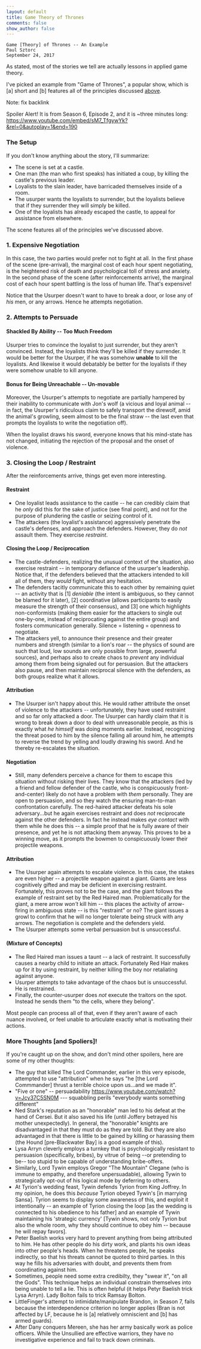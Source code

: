 ```yaml
---
layout: default
title: Game Theory of Thrones
comments: false
show_author: false
---
```


    Game [Theory] of Thrones -- An Example
	Paul Sztorc
	September 24, 2017


As stated, most of the stories we tell are actually lessons in applied game theory.

I've picked an example from "Game of Thrones", a popular show, which is [a] short and [b] features all of the principles discussed [above](http://www.truthcoin.info/).

Note: fix backlink

Spoiler Alert! It is from Season 6, Episode 2, and it is ~three minutes long: https://www.youtube.com/embed/sM7_TfgywYk?&rel=0&autoplay=1&end=190


### The Setup

If you don't know anything about the story, I'll summarize:

* The scene is set at a castle.
* One man (the man who first speaks) has initiated a coup, by killing the castle's previous leader.
* Loyalists to the slain leader, have barricaded themselves inside of a room.
* The usurper wants the loyalists to surrender, but the loyalists believe that if they surrender they will simply be killed.
* One of the loyalists has already escaped the castle, to appeal for assistance from elsewhere.

The scene features all of the principles we've discussed above.

### 1. Expensive Negotiation

In this case, the two parties would prefer not to fight at all. In the first phase of the scene (pre-arrival), the marginal cost of each hour spent negotiating, is the heightened risk of death and psychological toll of stress and anxiety. In the second phase of the scene (after reinforcements arrive), the marginal cost of each hour spent battling is the loss of human life. That's expensive!

Notice that the Usurper doesn't want to have to break a door, or lose any of *his* men, or any arrows. Hence he attempts negotiation.

### 2. Attempts to Persuade 

#### Shackled By Ability -- Too Much Freedom

Usurper tries to convince the loyalist to just surrender, but they aren't convinced. Instead, the loyalists think they'll be killed if they surrender. It would be better for the Usurper, if he was somehow **unable** to kill the loyalists. And likewise it would debatably be better for the loyalists if they were somehow unable to kill anyone.

#### Bonus for Being Unreachable -- Un-movable

Moreover, the Usurper's attempts to negotiate are partially hampered by their inability to communicate with Jon's wolf (a vicious and loyal animal -- in fact, the Usurper's ridiculous claim to safely transport the direwolf, amid the animal's growling, seem almost to be the final straw -- the last even that prompts the loyalists to write the negotiation off).

When the loyalist draws his sword, everyone knows that his mind-state has not changed, initiating the rejection of the proposal and the onset of violence.

### 3. Closing the Loop / Restraint

After the reinforcements arrive, things get even more interesting.

#### Restraint

* One loyalist leads assistance to the castle -- he can credibly claim that he *only* did this for the sake of justice (see final point), and not for the purpose of plundering the castle or seizing control of it.
* The attackers (the loyalist's assistance) aggressively penetrate the castle's defenses, and approach the defenders. However, they do *not* assault them. They exercise *restraint*.

#### Closing the Loop / Reciprocation 

* The castle-defenders, realizing the unusual context of the situation, also exercise restraint -- in temporary defiance of the usurper's leadership. Notice that, if the defenders believed that the attackers intended to kill all of them, they *would* fight, without any hesitation.
* The defenders tacitly communicate this to each other by remaining quiet -- an activity that is [1] *deniable* (the intent is ambiguous, so they cannot be blamed for it later), [2] coordinative (allows participants to easily measure the strength of their consensus), and [3] one which highlights non-conformists (making them easier for the attackers to single out one-by-one, instead of reciprocating against the entire group) and fosters communication generally. Silence = listening = openness to negotiate. 
* The attackers yell, to announce their presence and their greater numbers and strength (similar to a lion's roar -- the physics of sound are such that loud, low sounds are only possible from large, powerful sources), and perhaps also to create chaos to *prevent* any individual among them from being signaled out for persuasion. But the attackers also pause, and then maintain reciprocal silence with the defenders, as both groups realize what it allows.

#### Attribution

* The Usurper isn't happy about this. He would rather attribute the onset of violence to the attackers -- unfortunately, they have used restraint and so far only attacked a door. The Usurper can hardly claim that it is wrong to break down a door to deal with unreasonable people, as this is exactly what *he himself* was doing moments earlier. Instead, recognizing the threat posed to him by the silence falling all around him, he attempts to reverse the trend by yelling and loudly drawing his sword. And he thereby re-escalates the situation.

#### Negotiation

* Still, many defenders perceive a chance for them to escape this situation without risking their lives. They know that the attackers (led by a friend and fellow defender of the castle, who is conspicuously front-and-center) likely do not have a problem with *them* personally. They are open to persuasion, and so they watch the ensuring man-to-man confrontation carefully. The red-haired attacker defeats his sole adversary...but he again exercises restraint and does *not* reciprocate against the other defenders. In fact he instead makes *eye contact* with them while he does this -- a simple proof that he is fully aware of their presence, and yet he is not attacking them anyway. This proves to be a winning move, as it prompts the bowmen to conspicuously lower their projectile weapons.

#### Attribution

* The Usurper again attempts to escalate violence. In this case, the stakes are even higher -- a projectile weapon against a giant. Giants are less cognitively gifted and may be deficient in exercising restraint. Fortunately, this proves not to be the case, and the giant follows the example of restraint set by the Red Haired man. Problematically for the giant, a mere arrow *won't* kill him -- this places the activity of arrow-firing in ambiguous state -- is this "restraint" or no? The giant issues a growl to confirm that he will no longer tolerate being struck with any arrows. The negotiation is complete and the defenders yield.
* The Usurper attempts some verbal persuasion but is unsuccessful.

#### (Mixture of Concepts)

* The Red Haired man issues a taunt -- a lack of restraint. It successfully causes a nearby child to initiate an attack. Fortunately Red Hair makes up for it by using restraint, by neither killing the boy nor retaliating against anyone.
* Usurper attempts to take advantage of the chaos but is unsuccessful. He is restrained.
* Finally, the counter-usurper does *not* execute the traitors on the spot. Instead he sends them "to the cells, where they belong". 



Most people can process all of that, even if they aren't aware of each nuance involved, or feel unable to articulate exactly what is motivating their actions.


### More Thoughts [and Spoliers]!

If you're caught up on the show, and don't mind other spoilers, here are some of my other thoughts:


* The guy that killed The Lord Commander, earlier in this very episode, attempted to use "attribution" when he says "he [the Lord Commmander] thrust a terrible choice upon us...and we made it".
* "Five or one" -- persuadability https://www.youtube.com/watch?v=Jcy37C5SN0M  --- squabbling  perils "everybody wants something different"
* Ned Stark's reputation as an "honorable" man led to his defeat at the hand of Cersei. But it also saved his life (until Joffery betrayed his mother unexpectedly). In general, the "honorable" knights are disadvantaged in that they must do as they are told. But they are also advantaged in that there is little to be gained by killing or harassing them (the Hound [pre-Blackwater Bay] is a good example of this).
* Lysa Arryn cleverly employs a turnkey that is psychologically resistant to persuasion (specifically, bribes), by vitrue of being --or pretending to be-- too stupid to be capable of understanding bribe-offers.
* Similarly, Lord Tywin employs Gregor "The Mountain" Clegane (who is immune to empathy, and therefore unpersuadable), allowing Tywin to strategically opt-out of his logical mode by deferring to others.
* At Tyrion's wedding feast, Tywin defends Tyrion from King Joffrey. In my opinion, he does this *because* Tyrion obeyed Tywin's [in marrying Sansa]. Tyrion seems to display some awareness of this, and exploit it intentionally -- an example of Tyrion closing the loop [as the wedding is connected to his obedience to his father] and an example of Tywin maintaining his 'strategic currency' [Tywin shows, not only Tyrion but also the whole room, why they should continue to obey him -- because he will repay favors]. 
* Peter Baelish works very hard to prevent anything from being attributed to him. He has other people do his dirty work, and plants his own ideas into other people's heads. When he threatens people, he speaks indirectly, so that his threats cannot be quoted to third parties. In this way he fills his adversaries with doubt, and prevents them from coordinating against him.
* Sometimes, people need some extra credibilty, they "swear it", "on all the Gods". This technique helps an individual constrain themselves into being unable to tell a lie. This is often helpful (it helps Petyr Baelish trick Lysa Arryn). Lady Bolton fails to trick Ramsay Bolton.
* LittleFinger's attempt to intimidate/manipulate Brandon, in Season 7, fails because the interdependence criterion no longer applies (Bran is not affected by LF, because he is [a] relatively omniscient and [b] has armed guards).
* After Dany conquers Mereen, she has her army basically work as police officers. While the Unsullied are effective warriors, they have no investigative experience and fail to track down criminals.


